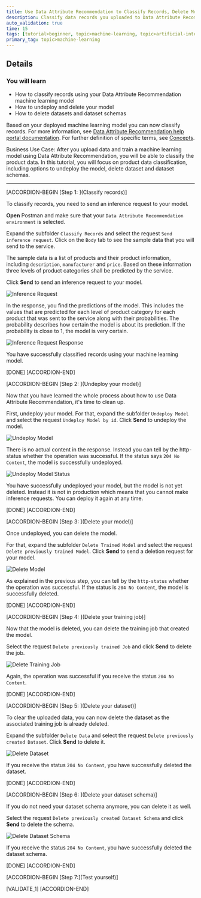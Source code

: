 ```yaml
---
title: Use Data Attribute Recommendation to Classify Records, Delete Model and Dataset
description: Classify data records you uploaded to Data Attribute Recommendation using your machine learning model.
auto_validation: true
time: 15
tags: [tutorial>beginner, topic>machine-learning, topic>artificial-intelligence, products>sap-cloud-platform, products>sap-ai-business-services, products>data-attribute-recommendation ]
primary_tag: topic>machine-learning
---
```


## Details
### You will learn
  - How to classify records using your Data Attribute Recommendation machine learning model
  - How to undeploy and delete your model
  - How to delete datasets and dataset schemas

Based on your deployed machine learning model you can now classify records. For more information, see [Data Attribute Recommendation help portal documentation](https://help.sap.com/dar). For further definition of specific terms, see [Concepts](https://help.sap.com/viewer/105bcfd88921418e8c29b24a7a402ec3/SHIP/en-US/fe501df6d9f94361bfea066f9a6f6712.html).

Business Use Case: After you upload data and train a machine learning model using Data Attribute Recommendation, you will be able to classify the product data. In this tutorial, you will focus on product data classification, including options to undeploy the model, delete dataset and dataset schemas.

---

[ACCORDION-BEGIN [Step 1: ](Classify records)]

To classify records, you need to send an inference request to your model.

**Open** Postman and make sure that your `Data Attribute Recommendation environment` is selected.

Expand the subfolder `Classify Records` and select the request `Send inference request`. Click on the `Body` tab to see the sample data that you will send to the service.

The sample data is a list of products and their product information, including `description`, `manufacturer` and `price`. Based on these information three levels of product categories shall be predicted by the service.

Click **Send** to send an inference request to your model.

![Inference Request](inference-request.png)

In the response, you find the predictions of the model. This includes the values that are predicted for each level of product category for each product that was sent to the service along with their probabilities. The probability describes how certain the model is about its prediction. If the probability is close to 1, the model is very certain.

![Inference Request Response](inference-request-response.png)

You have successfully classified records using your machine learning model.

[DONE]
[ACCORDION-END]


[ACCORDION-BEGIN [Step 2: ](Undeploy your model)]

Now that you have learned the whole process about how to use Data Attribute Recommendation, it's time to clean up.

First, undeploy your model. For that, expand the subfolder `Undeploy Model` and select the request `Undeploy Model by id`. Click **Send** to undeploy the model.

![Undeploy Model](undeploy-model.png)

There is no actual content in the response. Instead you can tell by the http-status whether the operation was successful. If the status says `204 No Content`, the model is successfully undeployed.

![Undeploy Model Status](undeploy-model-status.png)

You have successfully undeployed your model, but the model is not yet deleted. Instead it is not in production which means that you cannot make inference requests. You can deploy it again at any time.

[DONE]
[ACCORDION-END]


[ACCORDION-BEGIN [Step 3: ](Delete your model)]

Once undeployed, you can delete the model.

For that, expand the subfolder `Delete Trained Model` and select the request `Delete previously trained Model`. Click **Send** to send a deletion request for your model.

![Delete Model](delete-model.png)

As explained in the previous step, you can tell by the `http-status` whether the operation was successful. If the status is `204 No Content`, the model is successfully deleted.

[DONE]
[ACCORDION-END]


[ACCORDION-BEGIN [Step 4: ](Delete your training job)]

Now that the model is deleted, you can delete the training job that created the model.

Select the request `Delete previously trained Job` and click **Send** to delete the job.

![Delete Training Job](delete-training-job.png)

Again, the operation was successful if you receive the status `204 No Content`.

[DONE]
[ACCORDION-END]


[ACCORDION-BEGIN [Step 5: ](Delete your dataset)]

To clear the uploaded data, you can now delete the dataset as the associated training job is already deleted.

Expand the subfolder `Delete Data` and select the request `Delete previously created Dataset`. Click **Send** to delete it.

![Delete Dataset](delete-dataset.png)

If you receive the status `204 No Content`, you have successfully deleted the dataset.

[DONE]
[ACCORDION-END]


[ACCORDION-BEGIN [Step 6: ](Delete your dataset schema)]

If you do not need your dataset schema anymore, you can delete it as well.

Select the request `Delete previously created Dataset Schema` and click **Send** to delete the schema.

![Delete Dataset Schema](delete-dataset-schema.png)

If you receive the status `204 No Content`, you have successfully deleted the dataset schema.

[DONE]
[ACCORDION-END]


[ACCORDION-BEGIN [Step 7:](Test yourself)]

[VALIDATE_1]
[ACCORDION-END]
